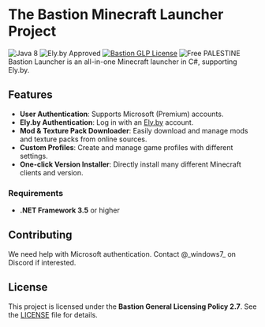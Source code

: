 # The Bastion Minecraft Launcher Project
![Java 8](https://img.shields.io/badge/Java-8-%23f89820?labelColor=%235382a1) ![Ely.by Approved](https://img.shields.io/badge/Ely.by-Approved-brightgreen) [![Bastion GLP License](https://img.shields.io/badge/Bastion-GLP%20v2.7-blue)](LICENSE.txt) ![Free PALESTINE](https://img.shields.io/badge/Free-PALESTINE-darkgreen)<br>
Bastion Launcher is an all-in-one Minecraft launcher in C#, supporting Ely.by.  

## Features

- **User Authentication**: Supports Microsoft (Premium) accounts.
- **Ely.by Authentication**: Log in with an [Ely.by](https://ely.by) account.
- **Mod & Texture Pack Downloader**: Easily download and manage mods and texture packs from online sources.
- **Custom Profiles**: Create and manage game profiles with different settings.
- **One-click Version Installer**: Directly install many different Minecraft clients and version.

### Requirements

- **.NET Framework 3.5** or higher

## Contributing
We need help with Microsoft authentication. Contact @_windows7\_ on Discord if interested.  

## License
This project is licensed under the **Bastion General Licensing Policy 2.7**. See the [LICENSE](LICENSE.txt) file for details.  